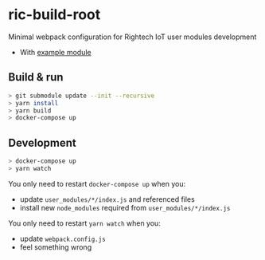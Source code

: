 # ric-build-root

Minimal webpack configuration for Rightech IoT user modules development

- With [example module](https://github.com/prohazko2/ric-user-module)

## Build & run

```sh
> git submodule update --init --recursive
> yarn install
> yarn build
> docker-compose up
```

## Development

```sh
> docker-compose up
> yarn watch
```

You only need to restart `docker-compose up` when you:
- update `user_modules/*/index.js` and referenced files
- install new `node_modules` required from `user_modules/*/index.js`

You only need to restart `yarn watch` when you:
- update `webpack.config.js`
- feel something wrong
